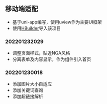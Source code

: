 ## 移动端适配
- 基于uni-app编写，使用uview作为主要UI框架
- 使用[HBuilder](https://www.dcloud.io/)导入该项目

### 202201232029
- 调整页面样式，贴近NGA风格
- 分离表单及内容显示，作为组件引入首页

### 202201230018
- 添加图片大小自适应
- 添加关键词查询
- 添加超链接解析